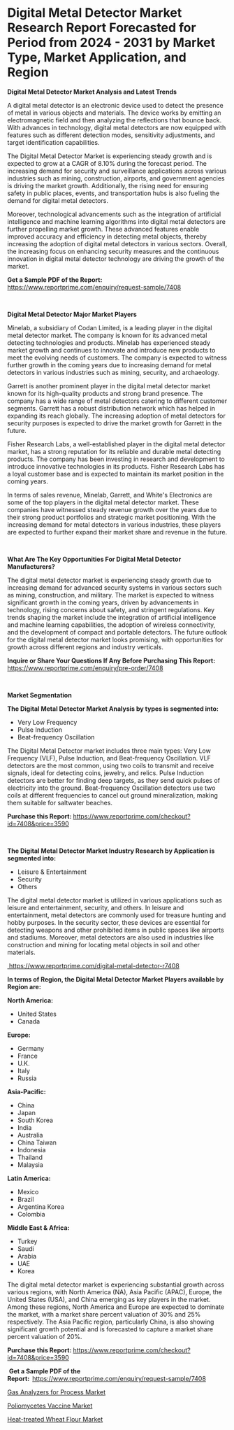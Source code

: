 <p><h1>Digital Metal Detector Market Research Report Forecasted for Period from 2024 -  2031 by Market Type, Market Application, and Region</h1></p><p><strong>Digital Metal Detector Market Analysis and Latest Trends</strong></p>
<p><p>A digital metal detector is an electronic device used to detect the presence of metal in various objects and materials. The device works by emitting an electromagnetic field and then analyzing the reflections that bounce back. With advances in technology, digital metal detectors are now equipped with features such as different detection modes, sensitivity adjustments, and target identification capabilities.</p><p>The Digital Metal Detector Market is experiencing steady growth and is expected to grow at a CAGR of 8.10% during the forecast period. The increasing demand for security and surveillance applications across various industries such as mining, construction, airports, and government agencies is driving the market growth. Additionally, the rising need for ensuring safety in public places, events, and transportation hubs is also fueling the demand for digital metal detectors.</p><p>Moreover, technological advancements such as the integration of artificial intelligence and machine learning algorithms into digital metal detectors are further propelling market growth. These advanced features enable improved accuracy and efficiency in detecting metal objects, thereby increasing the adoption of digital metal detectors in various sectors. Overall, the increasing focus on enhancing security measures and the continuous innovation in digital metal detector technology are driving the growth of the market.</p></p>
<p><strong>Get a Sample PDF of the Report:&nbsp;</strong> <a href="https://www.reportprime.com/enquiry/request-sample/7408">https://www.reportprime.com/enquiry/request-sample/7408</a></p>
<p>&nbsp;</p>
<p><strong>Digital Metal Detector Major Market Players</strong></p>
<p><p>Minelab, a subsidiary of Codan Limited, is a leading player in the digital metal detector market. The company is known for its advanced metal detecting technologies and products. Minelab has experienced steady market growth and continues to innovate and introduce new products to meet the evolving needs of customers. The company is expected to witness further growth in the coming years due to increasing demand for metal detectors in various industries such as mining, security, and archaeology.</p><p>Garrett is another prominent player in the digital metal detector market known for its high-quality products and strong brand presence. The company has a wide range of metal detectors catering to different customer segments. Garrett has a robust distribution network which has helped in expanding its reach globally. The increasing adoption of metal detectors for security purposes is expected to drive the market growth for Garrett in the future.</p><p>Fisher Research Labs, a well-established player in the digital metal detector market, has a strong reputation for its reliable and durable metal detecting products. The company has been investing in research and development to introduce innovative technologies in its products. Fisher Research Labs has a loyal customer base and is expected to maintain its market position in the coming years.</p><p>In terms of sales revenue, Minelab, Garrett, and White's Electronics are some of the top players in the digital metal detector market. These companies have witnessed steady revenue growth over the years due to their strong product portfolios and strategic market positioning. With the increasing demand for metal detectors in various industries, these players are expected to further expand their market share and revenue in the future.</p></p>
<p>&nbsp;</p>
<p><strong>What Are The Key Opportunities For Digital Metal Detector Manufacturers?</strong></p>
<p><p>The digital metal detector market is experiencing steady growth due to increasing demand for advanced security systems in various sectors such as mining, construction, and military. The market is expected to witness significant growth in the coming years, driven by advancements in technology, rising concerns about safety, and stringent regulations. Key trends shaping the market include the integration of artificial intelligence and machine learning capabilities, the adoption of wireless connectivity, and the development of compact and portable detectors. The future outlook for the digital metal detector market looks promising, with opportunities for growth across different regions and industry verticals.</p></p>
<p><strong>Inquire or Share Your Questions If Any Before Purchasing This Report:</strong> <a href="https://www.reportprime.com/enquiry/pre-order/7408">https://www.reportprime.com/enquiry/pre-order/7408</a></p>
<p>&nbsp;</p>
<p><strong>Market Segmentation</strong></p>
<p><strong>The Digital Metal Detector Market Analysis by types is segmented into:</strong></p>
<p><ul><li>Very Low Frequency</li><li>Pulse Induction</li><li>Beat-frequency Oscillation</li></ul></p>
<p><p>The Digital Metal Detector market includes three main types: Very Low Frequency (VLF), Pulse Induction, and Beat-frequency Oscillation. VLF detectors are the most common, using two coils to transmit and receive signals, ideal for detecting coins, jewelry, and relics. Pulse Induction detectors are better for finding deep targets, as they send quick pulses of electricity into the ground. Beat-frequency Oscillation detectors use two coils at different frequencies to cancel out ground mineralization, making them suitable for saltwater beaches.</p></p>
<p><strong>Purchase this Report:&nbsp;</strong><a href="https://www.reportprime.com/checkout?id=7408&price=3590">https://www.reportprime.com/checkout?id=7408&price=3590</a></p>
<p>&nbsp;</p>
<p><strong>The Digital Metal Detector Market Industry Research by Application is segmented into:</strong></p>
<p><ul><li>Leisure & Entertainment</li><li>Security</li><li>Others</li></ul></p>
<p><p>The digital metal detector market is utilized in various applications such as leisure and entertainment, security, and others. In leisure and entertainment, metal detectors are commonly used for treasure hunting and hobby purposes. In the security sector, these devices are essential for detecting weapons and other prohibited items in public spaces like airports and stadiums. Moreover, metal detectors are also used in industries like construction and mining for locating metal objects in soil and other materials.</p></p>
<p><a href="https://www.reportprime.com/digital-metal-detector-r7408">&nbsp;https://www.reportprime.com/digital-metal-detector-r7408</a></p>
<p><strong>In terms of Region, the Digital Metal Detector Market Players available by Region are:</strong></p>
<p>
    <p> <strong> North America: </strong>
        <ul>
            <li>United States</li>
            <li>Canada</li>
        </ul>
        </p> 
    <p> <strong> Europe: </strong>
        <ul>
            <li>Germany</li>
            <li>France</li>
            <li>U.K.</li>
            <li>Italy</li>
            <li>Russia</li>
        </ul>
        </p> 
    <p> <strong> Asia-Pacific: </strong>
        <ul>
            <li>China</li>
            <li>Japan</li>
            <li>South Korea</li>
            <li>India</li>
            <li>Australia</li>
            <li>China Taiwan</li>
            <li>Indonesia</li>
            <li>Thailand</li>
            <li>Malaysia</li>
        </ul>
        </p> 
    <p> <strong> Latin America: </strong>
        <ul>
            <li>Mexico</li>
            <li>Brazil</li>
            <li>Argentina Korea</li>
            <li>Colombia</li>
        </ul>
        </p> 
    <p> <strong> Middle East & Africa: </strong>
        <ul>
            <li>Turkey</li>
            <li>Saudi</li>
            <li>Arabia</li>
            <li>UAE</li>
            <li>Korea</li>
        </ul>
    </p>
    </p>
<p><p>The digital metal detector market is experiencing substantial growth across various regions, with North America (NA), Asia Pacific (APAC), Europe, the United States (USA), and China emerging as key players in the market. Among these regions, North America and Europe are expected to dominate the market, with a market share percent valuation of 30% and 25% respectively. The Asia Pacific region, particularly China, is also showing significant growth potential and is forecasted to capture a market share percent valuation of 20%.</p></p>
<p><strong>Purchase this Report: </strong><a href="https://www.reportprime.com/checkout?id=7408&price=3590">https://www.reportprime.com/checkout?id=7408&price=3590</a></p>
<p>&nbsp;<strong>Get a Sample PDF of the Report:&nbsp;&nbsp;</strong><a href="https://www.reportprime.com/enquiry/request-sample/7408">https://www.reportprime.com/enquiry/request-sample/7408</a></p>
<p><strong></strong></p>
<p><p><a href="https://www.linkedin.com/pulse/gas-analyzers-process-market-insights-players-forecast-zd8te?trackingId=ZLNTQ0NSFVk7owzVZquD4w%3D%3D">Gas Analyzers for Process Market</a></p><p><a href="https://www.linkedin.com/pulse/poliomycetes-vaccine-market-research-report-unlocks-27see?trackingId=9%2B%2FPDDRMi2I%2Fvlhcq9uUOw%3D%3D">Poliomycetes Vaccine Market</a></p><p><a href="https://www.linkedin.com/pulse/heat-treated-wheat-flour-market-size-furnishes-valuable-a9bfe?trackingId=r%2FeEisEbDQ7x1bTeNnchaw%3D%3D">Heat-treated Wheat Flour Market</a></p></p>